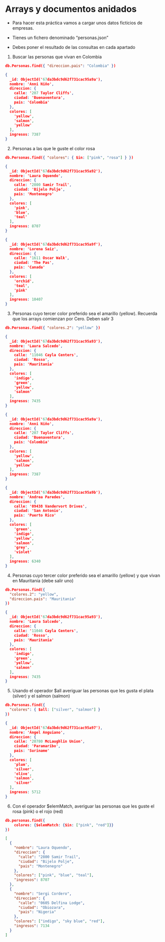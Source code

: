# Arrays y documentos anidados

- Para hacer esta práctica vamos a cargar unos datos ficticios de empresas.

- Tienes un fichero denominado “personas.json”

- Debes poner el resultado de las consultas en cada apartado

1. Buscar las personas que vivan en Colombia
```json
db.Personas.find({ "direccion.pais": "Colombia" })
```

```json
{
  _id: ObjectId('67da3bdc9d62f731cac95a9a'),
  nombre: 'Anni Niño',
  direccion: {
    calle: '207 Taylor Cliffs',
    ciudad: 'Buenaventura',
    pais: 'Colombia'
  },
  colores: [
    'yellow',
    'salmon',
    'yellow'
  ],
  ingresos: 7387
}
```
2. Personas a las que le guste el color rosa
```json
db.Personas.find({ "colores": { $in: ["pink", "rosa"] } })
```

```json
{
  _id: ObjectId('67da3bdc9d62f731cac95a92'),
  nombre: 'Laura Oquendo',
  direccion: {
    calle: '2800 Samir Trail',
    ciudad: 'Bijelo Polje',
    pais: 'Montenegro'
  },
  colores: [
    'pink',
    'blue',
    'teal'
  ],
  ingresos: 8707
}
```

```json
{
  _id: ObjectId('67da3bdc9d62f731cac95a9f'),
  nombre: 'Lorena Saiz',
  direccion: {
    calle: '1611 Oscar Walk',
    ciudad: 'The Pas',
    pais: 'Canada'
  },
  colores: [
    'orchid',
    'teal',
    'pink'
  ],
  ingresos: 10407
}
```
3. Personas cuyo tercer color preferido sea el amarillo (yellow). Recuerda que los arrays comienzan por Cero. Deben salir 3
```json
db.Personas.find({ "colores.2": "yellow" })
```
```json
{
  _id: ObjectId('67da3bdc9d62f731cac95a93'),
  nombre: 'Laura Salcedo',
  direccion: {
    calle: '11046 Cayla Centers',
    ciudad: 'Rosso',
    pais: 'Mauritania'
  },
  colores: [
    'indigo',
    'green',
    'yellow',
    'salmon'
  ],
  ingresos: 7435
}
```
```json
{
  _id: ObjectId('67da3bdc9d62f731cac95a9a'),
  nombre: 'Anni Niño',
  direccion: {
    calle: '207 Taylor Cliffs',
    ciudad: 'Buenaventura',
    pais: 'Colombia'
  },
  colores: [
    'yellow',
    'salmon',
    'yellow'
  ],
  ingresos: 7387
}
```
```json
{
  _id: ObjectId('67da3bdc9d62f731cac95a9b'),
  nombre: 'Andrea Paredes',
  direccion: {
    calle: '09438 Vandervort Drives',
    ciudad: 'San Antonio',
    pais: 'Puerto Rico'
  },
  colores: [
    'green',
    'indigo',
    'yellow',
    'salmon',
    'grey',
    'violet'
  ],
  ingresos: 6340
}
```
4. Personas cuyo tercer color preferido sea el amarillo (yellow) y que vivan en Mauritania (debe salir uno)
```json
db.Personas.find({
  "colores.2": "yellow",
  "direccion.pais": "Mauritania"
})
```
```json
{
  _id: ObjectId('67da3bdc9d62f731cac95a93'),
  nombre: 'Laura Salcedo',
  direccion: {
    calle: '11046 Cayla Centers',
    ciudad: 'Rosso',
    pais: 'Mauritania'
  },
  colores: [
    'indigo',
    'green',
    'yellow',
    'salmon'
  ],
  ingresos: 7435
}
```
5. Usando el operador $all averiguar las personas que les gusta el plata (silver) y el salmon (salmon)
```json
db.Personas.find({
  "colores": { $all: ["silver", "salmon"] }
})
```
```json
{
  _id: ObjectId('67da3bdc9d62f731cac95a97'),
  nombre: 'Ángel Anguiano',
  direccion: {
    calle: '20780 McLaughlin Union',
    ciudad: 'Paramaribo',
    pais: 'Suriname'
  },
  colores: [
    'plum',
    'silver',
    'olive',
    'salmon',
    'silver'
  ],
  ingresos: 5712
}
```

6. Con el operador $elemMatch, averiguar las personas que les guste el rosa (pink) o el rojo (red)
```json
db.personas.find({
    colores: {$elemMatch: {$in: ["pink", "red"]}}
})
```
```json
[
  {
    "nombre": "Laura Oquendo",
    "direccion": {
      "calle": "2800 Samir Trail",
      "ciudad": "Bijelo Polje",
      "pais": "Montenegro"
    },
    "colores": ["pink", "blue", "teal"],
    "ingresos": 8707
  },
  {
    "nombre": "Sergi Cordero",
    "direccion": {
      "calle": "0605 Delfina Lodge",
      "ciudad": "Obiozara",
      "pais": "Nigeria"
    },
    "colores": ["indigo", "sky blue", "red"],
    "ingresos": 7134
  }
]

